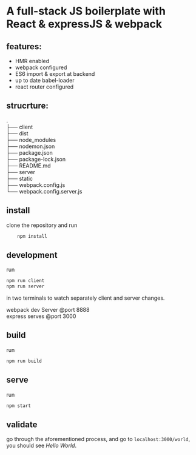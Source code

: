 # A full-stack JS boilerplate with React & expressJS & webpack

## features:

- HMR enabled
- webpack configured
- ES6 import & export at backend
- up to date babel-loader
- react router configured

## strucrture:

.  
├── client  
├── dist  
├── node_modules  
├── nodemon.json  
├── package.json  
├── package-lock.json  
├── README.md  
├── server  
├── static  
├── webpack.config.js  
└── webpack.config.server.js

## install

clone the repository and run

```bash
    npm install
```

## development

run

```bash
npm run client
npm run server
```

in two terminals to watch separately client and server changes.

webpack dev Server @port 8888  
express serves @port 3000

## build

run

```bash
npm run build
```

## serve

run

```bash
npm start
```

## validate

go through the aforementioned process, and go to `localhost:3000/world`, you should see _Hello World_.
